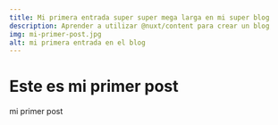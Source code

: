 ```yaml
---
title: Mi primera entrada super super mega larga en mi super blog
description: Aprender a utilizar @nuxt/content para crear un blog
img: mi-primer-post.jpg
alt: mi primera entrada en el blog
---
```


# Este es mi primer post

mi primer post